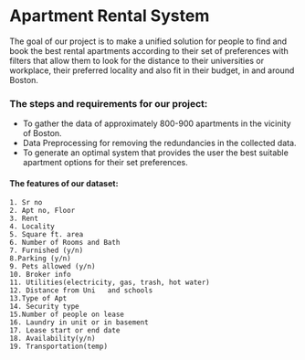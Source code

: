 # Apartment Rental System
The goal of our project is to make a unified solution for people to find and book the best rental apartments according to their set of preferences with filters that allow them to look for the distance to their universities or workplace, their preferred locality and also fit in their budget, in and around Boston.
### The steps and requirements for our project:
+ To gather the data of approximately 800-900 apartments in the vicinity of Boston.
+ Data Preprocessing for removing the redundancies in the collected data.
+ To generate an optimal system that provides the user the best suitable apartment options for their set preferences. 
#### The features of our dataset:
    1. Sr no
	2. Apt no, Floor
	3. Rent
	4. Locality
	5. Square ft. area
	6. Number of Rooms and Bath
	7. Furnished (y/n)
	8.Parking (y/n)
	9. Pets allowed (y/n)
	10. Broker info 
	11. Utilities(electricity, gas, trash, hot water) 
	12. Distance from Uni	and schools		
	13.Type of Apt
	14. Security type
	15.Number of people on lease
	16. Laundry in unit or in basement
	17. Lease start or end date
	18. Availability(y/n)
	19. Transportation(temp)



